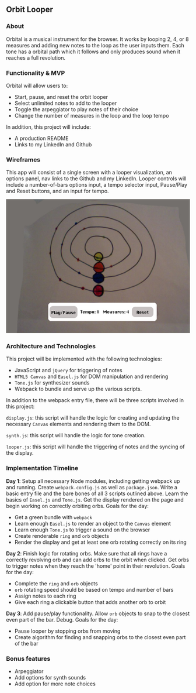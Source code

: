 ## Orbit Looper

### About

Orbital is a musical instrument for the browser. It works by looping 2, 4, or 8 measures and adding new notes to the loop as the user inputs them. Each tone has a orbital path which it follows and only produces sound when it reaches a full revolution.

### Functionality & MVP  

Orbital will allow users to:

- Start, pause, and reset the orbit looper
- Select unlimited notes to add to the looper
- Toggle the arpeggiator to play notes of their choice
- Change the number of measures in the loop and the loop tempo

In addition, this project will include:

- A production README
- Links to my LinkedIn and Github

### Wireframes

This app will consist of a single screen with a looper visualization, an options panel, nav links to the Github and my LinkedIn.  Looper controls will include a number-of-bars options input, a tempo selector input, Pause/Play and Reset buttons, and an input for tempo.

![wireframes](./docs/orbital.jpg)

### Architecture and Technologies

This project will be implemented with the following technologies:

- JavaScript and `jQuery` for triggering of notes
- `HTML5 Canvas` and `Easel.js` for DOM manipulation and rendering
- `Tone.js` for synthesizer sounds
- Webpack to bundle and serve up the various scripts.

In addition to the webpack entry file, there will be three scripts involved in this project:

`display.js`: this script will handle the logic for creating and updating the necessary `Canvas` elements and rendering them to the DOM.

`synth.js`: this script will handle the logic for tone creation.

`looper.js`: this script will handle the triggering of notes and the syncing of the display.

### Implementation Timeline

**Day 1**: Setup all necessary Node modules, including getting webpack up and running.  Create `webpack.config.js` as well as `package.json`.  Write a basic entry file and the bare bones of all 3 scripts outlined above.  Learn the basics of `Easel.js` and `Tone.js`. Get the display rendered on the page and begin working on correctly orbiting orbs. Goals for the day:

- Get a green bundle with `webpack`
- Learn enough `Easel.js` to render an object to the `Canvas` element
- Learn enough `Tone.js` to trigger a sound on the browser
- Create renderable `ring` and `orb` objects
- Render the display and get at least one orb rotating correctly on its ring

**Day 2**: Finish logic for rotating orbs. Make sure that all rings have a correctly revolving orb and can add orbs to the orbit when clicked. Get orbs to trigger notes when they reach the 'home' point in their revolution. Goals for the day:

- Complete the `ring` and `orb` objects
- `orb` rotating speed should be based on tempo and number of bars
- Assign notes to each ring
- Give each ring a clickable button that adds another orb to orbit

**Day 3**: Add pause/play functionality. Allow `orb` objects to snap to the closest even part of the bar. Debug. Goals for the day:

- Pause looper by stopping orbs from moving
- Create algorithm for finding and snapping orbs to the closest even part of the bar


### Bonus features

- Arpeggiator
- Add options for synth sounds
- Add option for more note choices
